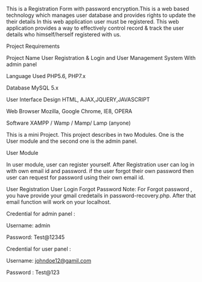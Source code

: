 This is a Registration Form with password encryption.This is a web based technology which manages user database and provides rights to update the their details In this web application user must be registered. This web application provides a way to effectively control record & track the user details who himself/herself registered with us.

Project Requirements

Project Name	User Registration & Login and User Management System With admin panel

Language Used  	PHP5.6, PHP7.x

Database	MySQL 5.x

User Interface Design  	HTML, AJAX,JQUERY,JAVASCRIPT

Web Browser	Mozilla, Google Chrome, IE8, OPERA

Software	XAMPP / Wamp / Mamp/ Lamp (anyone)

This is a mini Project. This project describes in two Modules. One is the User module and the second one is the admin panel.

User Module

In user module, user can register yourself. After Registration user can log in with own email id and password.
if the user forgot their own password then user can request for password using their own email id.

User Registration
User Login
Forgot Password
Note: For Forgot password , you have provide your gmail credetails in password-recovery.php. After that email function will work on your localhost.

Credential for admin panel :

Username: admin

Password: Test@12345

Credential for user panel :

Username: johndoe12@gamil.com

Password : Test@123
